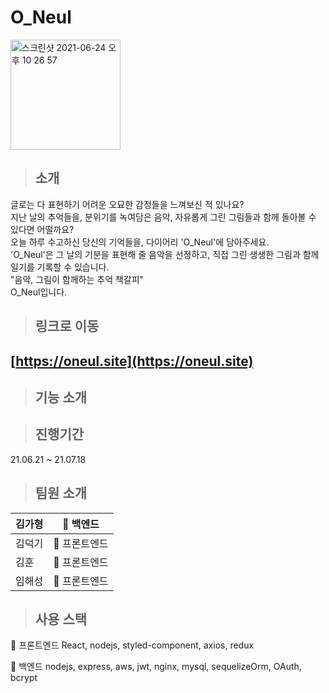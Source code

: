 


# O_Neul  
  
  <img width="176" alt="스크린샷 2021-06-24 오후 10 26 57" src="https://user-images.githubusercontent.com/79782594/123276403-1a40a700-d540-11eb-9a38-ece3eded863b.png">
  
  > ## 소개
글로는 다 표현하기 어려운 오묘한 감정들을 느껴보신 적 있나요?  
지난 날의 추억들을, 분위기를 녹여담은 음악, 자유롭게 그린 그림들과 함께 돌아볼 수 있다면 어떨까요?  
오늘 하루 수고하신 당신의 기억들을, 다이어리 'O_Neul'에 담아주세요.  
'O_Neul'은 그 날의 기분을 표현해 줄 음악을 선정하고, 직접 그린 생생한 그림과 함께 일기를 기록할 수 있습니다.  
"음악, 그림이 함께하는 추억 책갈피"  
O_Neul입니다.
  
  > ## 링크로 이동
  ## [https://oneul.site](https://oneul.site)
    
  > ## 기능 소개 
   
   
   > ## 진행기간
  21.06.21 ~ 21.07.18
    
    
  > ## 팀원 소개  
|김가형| 🏁 백엔드|
|------|---|
|김덕기| :triangular_flag_on_post: 프론트엔드|
|김훈| :triangular_flag_on_post: 프론트엔드|
|임해성| :triangular_flag_on_post: 프론트엔드|

  > ## 사용 스택
:triangular_flag_on_post: 프론트엔드
React, nodejs, styled-component, axios, redux
  
🏁 백엔드 
nodejs, express, aws, jwt, nginx, mysql, sequelizeOrm, OAuth, bcrypt

